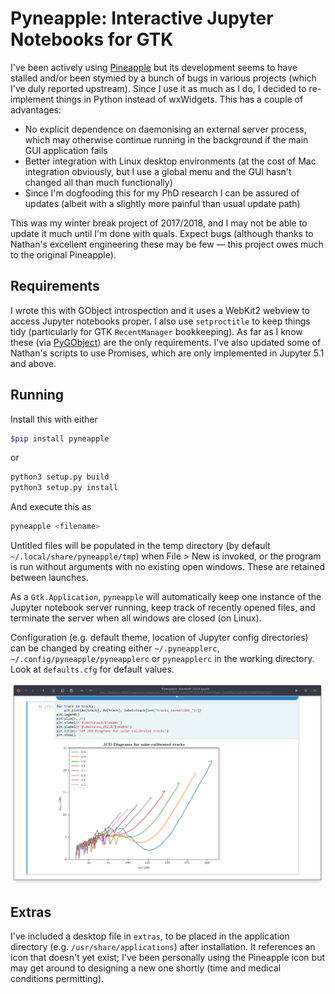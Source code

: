 # Pyneapple: Interactive Jupyter Notebooks for GTK

I've been actively using [Pineapple](http://github.com/nwhitehead/pineapple) but its development seems to have stalled and/or been stymied by a bunch of bugs in various projects (which I've duly reported upstream). Since I use it as much as I do, I decided to re-implement things in Python instead of wxWidgets. This has a couple of advantages:

- No explicit dependence on daemonising an external server process, which may otherwise continue running in the background if the main GUI application fails
- Better integration with Linux desktop environments (at the cost of Mac integration obviously, but I use a global menu and the GUI hasn't changed all than much functionally)
- Since I'm dogfooding this for my PhD research I can be assured of updates (albeit with a slightly more painful than usual update path)

This was my winter break project of 2017/2018, and I may not be able to update it much until I'm done with quals. Expect bugs (although thanks to Nathan's excellent engineering these may be few — this project owes much to the original Pineapple).


## Requirements

I wrote this with GObject introspection and it uses a WebKit2 webview to access Jupyter notebooks proper. I also use `setproctitle` to keep things tidy (particularly for GTK `RecentManager` bookkeeping). As far as I know these (via [PyGObject](http://pygobject.readthedocs.io/en/latest/getting_started.html)) are the only requirements. I've also updated some of Nathan's scripts to use Promises, which are only implemented in Jupyter 5.1 and above.

## Running

Install this with either

```bash
$pip install pyneapple
```

or

```bash
python3 setup.py build
python3 setup.py install
```

And execute this as

```bash
pyneapple <filename>
```

Untitled files will be populated in the temp directory (by default `~/.local/share/pyneapple/tmp`) when File > New is invoked, or the program is run without arguments with no existing open windows. These are retained between launches.

As a `Gtk.Application`, `pyneapple` will automatically keep one instance of the Jupyter notebook server running, keep track of recently opened files, and terminate the server when all windows are closed (on Linux).

Configuration (e.g. default theme, location of Jupyter config directories) can be changed by creating either `~/.pyneapplerc`, `~/.config/pyneapple/pyneapplerc` or `pyneapplerc` in the working directory. Look at `defaults.cfg` for default values.

![Screenshot](ss.png)

## Extras

I've included a desktop file in `extras`, to be placed in the application directory (e.g. `/usr/share/applications`) after installation. It references an icon that doesn't yet exist; I've been personally using the Pineapple icon but may get around to designing a new one shortly (time and medical conditions permitting).
